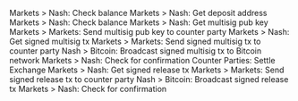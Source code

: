 Markets > Nash: Check balance
Markets > Nash: Get deposit address
Markets > Nash: Check balance
Markets > Nash: Get multisig pub key
Markets > Markets: Send multisig pub key to counter party
Markets > Nash: Get signed multisig tx
Markets > Markets: Send signed multisig tx to counter party
Nash > Bitcoin: Broadcast signed multisig tx to Bitcoin network
Markets > Nash: Check for confirmation
Counter Parties: Settle Exchange
Markets > Nash: Get signed release tx
Markets > Markets: Send signed release tx to counter party
Nash > Bitcoin: Broadcast signed release tx
Markets > Nash: Check for confirmation